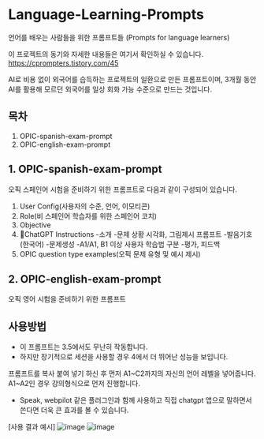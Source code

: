 # Language-Learning-Prompts
언어를 배우는 사람들을 위한 프롬프트들 (Prompts for language learners)

이 프로젝트의 동기와 자세한 내용들은 여기서 확인하실 수 있습니다.
https://cprompters.tistory.com/45

AI로 비용 없이 외국어를 습득하는 프로젝트의 일환으로 만든 프롬프트이며,
3개월 동안 AI를 활용해 모르던 외국어를 일상 회화 가능 수준으로 만드는 것입니다.

## 목차
1. OPIC-spanish-exam-prompt
2. OPIC-english-exam-prompt

## 1. OPIC-spanish-exam-prompt 
   오픽 스페인어 시험을 준비하기 위한 프롬프트로 다음과 같이 구성되어 있습니다.
   1. User Config(사용자의 수준, 언어, 이모티콘)
   2. Role(비 스페인어 학습자를 위한 스페인어 코치)
   3. Objective
   4. 🤖ChatGPT Instructions
      -소개
      -문제 상황 시각화, 그림제시 프롬프트
      -발음기호(한국어)
      -문제생성
      -A1/A1, B1 이상 사용자 학습법 구분
      -평가, 피드백
   6. OPIC question type examples(오픽 문제 유형 및 예시 제시)

## 2. OPIC-english-exam-prompt
 오픽 영어 시험을 준비하기 위한 프롬프트


## 사용방법
- 이 프롬프트는 3.5에서도 무난히 작동합니다.
- 하지만 장기적으로 세션을 사용할 경우 4에서 더 뛰어난 성능을 보입니다.

프롬프트를 복사 붙여 넣기 하신 후 
먼저 A1~C2까지의 자신의 언어 레벨을 넣어줍니다.
A1~A2인 경우 강의형식으로 먼저 진행합니다.

- Speak, webpilot 같은 플러그인과 함께 사용하고 직접 chatgpt 앱으로 말하면서 쓴다면 더욱 큰 효과를 볼 수 있습니다.

[사용 결과 예시]
 ![image](https://github.com/itzel36/Language-Learning-Prompts/assets/131585816/af75c0cd-4867-405e-afe8-15d877d6f268)
 ![image](https://github.com/itzel36/Language-Learning-Prompts/assets/131585816/04165e96-76a9-4ccc-a0b3-aca1687b5e63)


